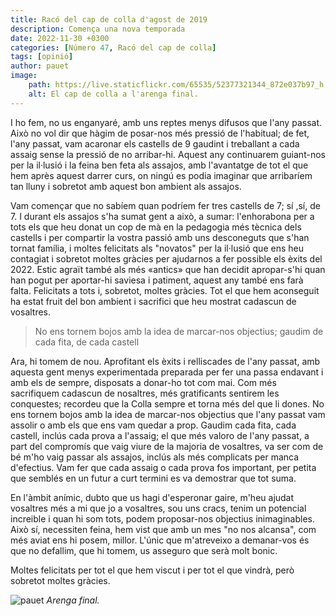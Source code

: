 ```yaml
---
title: Racó del cap de colla d'agost de 2019
description: Comença una nova temporada
date: 2022-11-30 +0300
categories: [Número 47, Racó del cap de colla]
tags: [opinió]
author: pauet
image:
    path: https://live.staticflickr.com/65535/52377321344_872e037b97_h.jpg
    alt: El cap de colla a l'arenga final.
---
```

I ho fem, no us enganyaré, amb uns reptes menys difusos que l'any passat. Això no vol dir que hàgim de posar-nos més pressió de l'habitual; de fet, l'any passat, vam acaronar els castells de 9 gaudint i treballant a cada assaig sense la pressió de no arribar-hi. Aquest any continuarem guiant-nos per la il·lusió i la feina ben feta als assajos, amb l'avantatge de tot el que hem après aquest darrer curs, on ningú es podia imaginar que arribaríem tan lluny i sobretot amb aquest bon ambient als assajos.

Vam començar que no sabíem quan podríem fer tres castells de 7; sí ,sí, de 7. I durant els assajos s'ha sumat gent a això, a sumar: l'enhorabona per a tots els que heu donat un cop de mà en la pedagogia més tècnica dels castells i per compartir la vostra passió amb uns desconeguts que s'han tornat família, i moltes felicitats als "novatos" per la il·lusió que ens heu contagiat i sobretot moltes gràcies per ajudarnos a fer possible els èxits del 2022. Estic agraït també als més «antics»
que han decidit apropar-s'hi quan han pogut per aportar-hi saviesa i patiment, aquest any també ens farà falta. Felicitats a tots i, sobretot, moltes gràcies. Tot el que hem aconseguit ha estat fruit del bon ambient i sacrifici que heu mostrat cadascun de vosaltres.

>No ens tornem bojos amb la idea de marcar-nos objectius; gaudim de cada fita, de cada castell

Ara, hi tomem de nou. Aprofitant els èxits i relliscades de l'any passat, amb aquesta gent menys experimentada preparada
per fer una passa endavant i amb els de sempre, disposats a donar-ho tot com mai. Com més sacrifiquem cadascun de nosaltres, més gratificants sentirem les conquestes; recordeu que la Colla sempre et torna més del que li dones. No ens tornem bojos amb la idea de marcar-nos objectius que l'any passat vam assolir o amb els que ens vam quedar a prop. Gaudim cada fita, cada castell, inclús cada prova a l'assaig; el que més valoro de l'any passat, a part del compromís que vaig viure de la majoria de vosaltres, va ser com de bé m'ho vaig passar als assajos, inclús als més complicats per manca d'efectius. Vam fer que cada assaig o cada prova fos important, per petita que semblés en un futur a curt termini es va demostrar que tot suma.

En l'àmbit anímic, dubto que us hagi d'esperonar gaire, m'heu ajudat vosaltres més a mi que jo a vosaltres, sou uns cracs, tenim un potencial increible i quan hi som tots, podem proposar-nos objectius inimaginables. Això sí, necessiten feina, hem vist que amb un mes "no nos alcansa", com més aviat ens hi posem, millor. L'únic que m'atreveixo a demanar-vos és que no defallim, que hi tomem, us asseguro que serà molt bonic.

Moltes felicitats per tot el que hem viscut i per tot el que vindrà, però sobretot moltes gràcies.

![pauet](https://live.staticflickr.com/65535/52377321344_872e037b97_h.jpg)
_Arenga final._